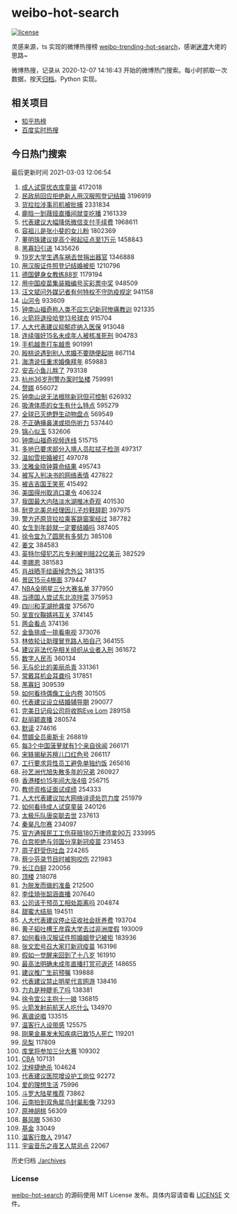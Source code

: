 # weibo-hot-search

[![license](https://img.shields.io/github/license/Arrackisarookie/weibo-hot-search)](https://github.com/Arrackisarookie/weibo-hot-search/blob/master/LICENSE)

灵感来源，ts 实现的微博热搜榜 [weibo-trending-hot-search](https://github.com/justjavac/weibo-trending-hot-search)，感谢[迷渡](https://github.com/justjavac)大佬的思路~

微博热搜，记录从 2020-12-07 14:16:43 开始的微博热门搜索。每小时抓取一次数据，按天[归档](./archives)。Python 实现。

## 相关项目
+ [知乎热榜](https://github.com/Arrackisarookie/zhihu-top-search)
+ [百度实时热搜](https://github.com/Arrackisarookie/baidu-hot-search)

## 今日热门搜索

<!-- Rank Begin -->

最后更新时间 2021-03-03 12:06:54

1. [成人试穿优衣库童装](https://s.weibo.com/weibo?q=%E6%88%90%E4%BA%BA%E8%AF%95%E7%A9%BF%E4%BC%98%E8%A1%A3%E5%BA%93%E7%AB%A5%E8%A3%85&Refer=top) 4172018
1. [民政局回应拒绝新人用汉服照登记结婚](https://s.weibo.com/weibo?q=%23%E6%B0%91%E6%94%BF%E5%B1%80%E5%9B%9E%E5%BA%94%E6%8B%92%E7%BB%9D%E6%96%B0%E4%BA%BA%E7%94%A8%E6%B1%89%E6%9C%8D%E7%85%A7%E7%99%BB%E8%AE%B0%E7%BB%93%E5%A9%9A%23&Refer=top) 3196919
1. [货拉拉涉事司机被批捕](https://s.weibo.com/weibo?q=%E8%B4%A7%E6%8B%89%E6%8B%89%E6%B6%89%E4%BA%8B%E5%8F%B8%E6%9C%BA%E8%A2%AB%E6%89%B9%E6%8D%95&Refer=top) 2331834
1. [鹿晗一到薇娅直播间就变吃播](https://s.weibo.com/weibo?q=%23%E9%B9%BF%E6%99%97%E4%B8%80%E5%88%B0%E8%96%87%E5%A8%85%E7%9B%B4%E6%92%AD%E9%97%B4%E5%B0%B1%E5%8F%98%E5%90%83%E6%92%AD%23&Refer=top) 2161339
1. [代表建议大幅降低微信支付手续费](https://s.weibo.com/weibo?q=%23%E4%BB%A3%E8%A1%A8%E5%BB%BA%E8%AE%AE%E5%A4%A7%E5%B9%85%E9%99%8D%E4%BD%8E%E5%BE%AE%E4%BF%A1%E6%94%AF%E4%BB%98%E6%89%8B%E7%BB%AD%E8%B4%B9%23&Refer=top) 1968611
1. [容祖儿是张小斐的女儿粉](https://s.weibo.com/weibo?q=%23%E5%AE%B9%E7%A5%96%E5%84%BF%E6%98%AF%E5%BC%A0%E5%B0%8F%E6%96%90%E7%9A%84%E5%A5%B3%E5%84%BF%E7%B2%89%23&Refer=top) 1802369
1. [董明珠建议提高个税起征点至1万元](https://s.weibo.com/weibo?q=%23%E8%91%A3%E6%98%8E%E7%8F%A0%E5%BB%BA%E8%AE%AE%E6%8F%90%E9%AB%98%E4%B8%AA%E7%A8%8E%E8%B5%B7%E5%BE%81%E7%82%B9%E8%87%B31%E4%B8%87%E5%85%83%23&Refer=top) 1458843
1. [黑寡妇引进](https://s.weibo.com/weibo?q=%E9%BB%91%E5%AF%A1%E5%A6%87%E5%BC%95%E8%BF%9B&Refer=top) 1435626
1. [19岁大学生遇车祸去世捐出器官](https://s.weibo.com/weibo?q=%2319%E5%B2%81%E5%A4%A7%E5%AD%A6%E7%94%9F%E9%81%87%E8%BD%A6%E7%A5%B8%E5%8E%BB%E4%B8%96%E6%8D%90%E5%87%BA%E5%99%A8%E5%AE%98%23&Refer=top) 1346888
1. [用汉服证件照登记结婚被拒](https://s.weibo.com/weibo?q=%E7%94%A8%E6%B1%89%E6%9C%8D%E8%AF%81%E4%BB%B6%E7%85%A7%E7%99%BB%E8%AE%B0%E7%BB%93%E5%A9%9A%E8%A2%AB%E6%8B%92&Refer=top) 1210796
1. [德国健身女教练88岁](https://s.weibo.com/weibo?q=%E5%BE%B7%E5%9B%BD%E5%81%A5%E8%BA%AB%E5%A5%B3%E6%95%99%E7%BB%8388%E5%B2%81&Refer=top) 1179194
1. [用中国疫苗集装箱编号买彩票中奖](https://s.weibo.com/weibo?q=%23%E7%94%A8%E4%B8%AD%E5%9B%BD%E7%96%AB%E8%8B%97%E9%9B%86%E8%A3%85%E7%AE%B1%E7%BC%96%E5%8F%B7%E4%B9%B0%E5%BD%A9%E7%A5%A8%E4%B8%AD%E5%A5%96%23&Refer=top) 948509
1. [汪文斌问外媒记者有何特权不守防疫规定](https://s.weibo.com/weibo?q=%23%E6%B1%AA%E6%96%87%E6%96%8C%E9%97%AE%E5%A4%96%E5%AA%92%E8%AE%B0%E8%80%85%E6%9C%89%E4%BD%95%E7%89%B9%E6%9D%83%E4%B8%8D%E5%AE%88%E9%98%B2%E7%96%AB%E8%A7%84%E5%AE%9A%23&Refer=top) 941158
1. [山河令](https://s.weibo.com/weibo?q=%E5%B1%B1%E6%B2%B3%E4%BB%A4&Refer=top) 933609
1. [钟南山福奇称人类不应忘记新冠惨痛教训](https://s.weibo.com/weibo?q=%23%E9%92%9F%E5%8D%97%E5%B1%B1%E7%A6%8F%E5%A5%87%E7%A7%B0%E4%BA%BA%E7%B1%BB%E4%B8%8D%E5%BA%94%E5%BF%98%E8%AE%B0%E6%96%B0%E5%86%A0%E6%83%A8%E7%97%9B%E6%95%99%E8%AE%AD%23&Refer=top) 921335
1. [火箭将退役哈登13号球衣](https://s.weibo.com/weibo?q=%E7%81%AB%E7%AE%AD%E5%B0%86%E9%80%80%E5%BD%B9%E5%93%88%E7%99%BB13%E5%8F%B7%E7%90%83%E8%A1%A3&Refer=top) 915704
1. [人大代表建议抑郁症纳入医保](https://s.weibo.com/weibo?q=%E4%BA%BA%E5%A4%A7%E4%BB%A3%E8%A1%A8%E5%BB%BA%E8%AE%AE%E6%8A%91%E9%83%81%E7%97%87%E7%BA%B3%E5%85%A5%E5%8C%BB%E4%BF%9D&Refer=top) 913048
1. [连续强奸15名未成年人被核准死刑](https://s.weibo.com/weibo?q=%E8%BF%9E%E7%BB%AD%E5%BC%BA%E5%A5%B815%E5%90%8D%E6%9C%AA%E6%88%90%E5%B9%B4%E4%BA%BA%E8%A2%AB%E6%A0%B8%E5%87%86%E6%AD%BB%E5%88%91&Refer=top) 904783
1. [手机越贵打车越贵](https://s.weibo.com/weibo?q=%E6%89%8B%E6%9C%BA%E8%B6%8A%E8%B4%B5%E6%89%93%E8%BD%A6%E8%B6%8A%E8%B4%B5&Refer=top) 901991
1. [殷桃说遇到别人求婚不要随便起哄](https://s.weibo.com/weibo?q=%23%E6%AE%B7%E6%A1%83%E8%AF%B4%E9%81%87%E5%88%B0%E5%88%AB%E4%BA%BA%E6%B1%82%E5%A9%9A%E4%B8%8D%E8%A6%81%E9%9A%8F%E4%BE%BF%E8%B5%B7%E5%93%84%23&Refer=top) 867114
1. [海清说任重求婚像拜年](https://s.weibo.com/weibo?q=%23%E6%B5%B7%E6%B8%85%E8%AF%B4%E4%BB%BB%E9%87%8D%E6%B1%82%E5%A9%9A%E5%83%8F%E6%8B%9C%E5%B9%B4%23&Refer=top) 859883
1. [安吉小鱼儿胖了](https://s.weibo.com/weibo?q=%23%E5%AE%89%E5%90%89%E5%B0%8F%E9%B1%BC%E5%84%BF%E8%83%96%E4%BA%86%23&Refer=top) 793138
1. [杭州36岁刑警办案时坠楼](https://s.weibo.com/weibo?q=%23%E6%9D%AD%E5%B7%9E36%E5%B2%81%E5%88%91%E8%AD%A6%E5%8A%9E%E6%A1%88%E6%97%B6%E5%9D%A0%E6%A5%BC%23&Refer=top) 759991
1. [赘婿](https://s.weibo.com/weibo?q=%E8%B5%98%E5%A9%BF&Refer=top) 656072
1. [钟南山说无法根除新冠但可控制](https://s.weibo.com/weibo?q=%E9%92%9F%E5%8D%97%E5%B1%B1%E8%AF%B4%E6%97%A0%E6%B3%95%E6%A0%B9%E9%99%A4%E6%96%B0%E5%86%A0%E4%BD%86%E5%8F%AF%E6%8E%A7%E5%88%B6&Refer=top) 626932
1. [吸渣体质的女生有什么特点](https://s.weibo.com/weibo?q=%23%E5%90%B8%E6%B8%A3%E4%BD%93%E8%B4%A8%E7%9A%84%E5%A5%B3%E7%94%9F%E6%9C%89%E4%BB%80%E4%B9%88%E7%89%B9%E7%82%B9%23&Refer=top) 595279
1. [全球已灭绝野生动物盘点](https://s.weibo.com/weibo?q=%E5%85%A8%E7%90%83%E5%B7%B2%E7%81%AD%E7%BB%9D%E9%87%8E%E7%94%9F%E5%8A%A8%E7%89%A9%E7%9B%98%E7%82%B9&Refer=top) 569549
1. [不正确擤鼻涕或损伤听力](https://s.weibo.com/weibo?q=%E4%B8%8D%E6%AD%A3%E7%A1%AE%E6%93%A4%E9%BC%BB%E6%B6%95%E6%88%96%E6%8D%9F%E4%BC%A4%E5%90%AC%E5%8A%9B&Refer=top) 537440
1. [锦心似玉](https://s.weibo.com/weibo?q=%E9%94%A6%E5%BF%83%E4%BC%BC%E7%8E%89&Refer=top) 532606
1. [钟南山福奇视频连线](https://s.weibo.com/weibo?q=%E9%92%9F%E5%8D%97%E5%B1%B1%E7%A6%8F%E5%A5%87%E8%A7%86%E9%A2%91%E8%BF%9E%E7%BA%BF&Refer=top) 515715
1. [多地已要求部分入境人员肛拭子检测](https://s.weibo.com/weibo?q=%E5%A4%9A%E5%9C%B0%E5%B7%B2%E8%A6%81%E6%B1%82%E9%83%A8%E5%88%86%E5%85%A5%E5%A2%83%E4%BA%BA%E5%91%98%E8%82%9B%E6%8B%AD%E5%AD%90%E6%A3%80%E6%B5%8B&Refer=top) 497317
1. [温如雪拒婚被打](https://s.weibo.com/weibo?q=%23%E6%B8%A9%E5%A6%82%E9%9B%AA%E6%8B%92%E5%A9%9A%E8%A2%AB%E6%89%93%23&Refer=top) 497078
1. [泫雅金晓钟算命结果](https://s.weibo.com/weibo?q=%23%E6%B3%AB%E9%9B%85%E9%87%91%E6%99%93%E9%92%9F%E7%AE%97%E5%91%BD%E7%BB%93%E6%9E%9C%23&Refer=top) 495743
1. [被写入判决书的网络表情](https://s.weibo.com/weibo?q=%23%E8%A2%AB%E5%86%99%E5%85%A5%E5%88%A4%E5%86%B3%E4%B9%A6%E7%9A%84%E7%BD%91%E7%BB%9C%E8%A1%A8%E6%83%85%23&Refer=top) 427822
1. [被吉吉国王笑死](https://s.weibo.com/weibo?q=%E8%A2%AB%E5%90%89%E5%90%89%E5%9B%BD%E7%8E%8B%E7%AC%91%E6%AD%BB&Refer=top) 415492
1. [美国得州取消口罩令](https://s.weibo.com/weibo?q=%E7%BE%8E%E5%9B%BD%E5%BE%97%E5%B7%9E%E5%8F%96%E6%B6%88%E5%8F%A3%E7%BD%A9%E4%BB%A4&Refer=top) 406324
1. [我国最大内陆淡水湖推冰奇观](https://s.weibo.com/weibo?q=%E6%88%91%E5%9B%BD%E6%9C%80%E5%A4%A7%E5%86%85%E9%99%86%E6%B7%A1%E6%B0%B4%E6%B9%96%E6%8E%A8%E5%86%B0%E5%A5%87%E8%A7%82&Refer=top) 401530
1. [耐克北美总经理因儿子炒鞋辞职](https://s.weibo.com/weibo?q=%E8%80%90%E5%85%8B%E5%8C%97%E7%BE%8E%E6%80%BB%E7%BB%8F%E7%90%86%E5%9B%A0%E5%84%BF%E5%AD%90%E7%82%92%E9%9E%8B%E8%BE%9E%E8%81%8C&Refer=top) 397975
1. [警方还原货拉拉乘客跳窗案经过](https://s.weibo.com/weibo?q=%E8%AD%A6%E6%96%B9%E8%BF%98%E5%8E%9F%E8%B4%A7%E6%8B%89%E6%8B%89%E4%B9%98%E5%AE%A2%E8%B7%B3%E7%AA%97%E6%A1%88%E7%BB%8F%E8%BF%87&Refer=top) 387782
1. [女生到年龄就一定要结婚吗](https://s.weibo.com/weibo?q=%23%E5%A5%B3%E7%94%9F%E5%88%B0%E5%B9%B4%E9%BE%84%E5%B0%B1%E4%B8%80%E5%AE%9A%E8%A6%81%E7%BB%93%E5%A9%9A%E5%90%97%23&Refer=top) 387405
1. [徐令宜为了圆房有多努力](https://s.weibo.com/weibo?q=%23%E5%BE%90%E4%BB%A4%E5%AE%9C%E4%B8%BA%E4%BA%86%E5%9C%86%E6%88%BF%E6%9C%89%E5%A4%9A%E5%8A%AA%E5%8A%9B%23&Refer=top) 385108
1. [姜文](https://s.weibo.com/weibo?q=%E5%A7%9C%E6%96%87&Refer=top) 384583
1. [英特尔侵犯芯片专利被判赔22亿美元](https://s.weibo.com/weibo?q=%E8%8B%B1%E7%89%B9%E5%B0%94%E4%BE%B5%E7%8A%AF%E8%8A%AF%E7%89%87%E4%B8%93%E5%88%A9%E8%A2%AB%E5%88%A4%E8%B5%9422%E4%BA%BF%E7%BE%8E%E5%85%83&Refer=top) 382529
1. [李娜恩](https://s.weibo.com/weibo?q=%E6%9D%8E%E5%A8%9C%E6%81%A9&Refer=top) 381583
1. [肖战晒手绘画悼念外公](https://s.weibo.com/weibo?q=%23%E8%82%96%E6%88%98%E6%99%92%E6%89%8B%E7%BB%98%E7%94%BB%E6%82%BC%E5%BF%B5%E5%A4%96%E5%85%AC%23&Refer=top) 381315
1. [景区15元4根面](https://s.weibo.com/weibo?q=%E6%99%AF%E5%8C%BA15%E5%85%834%E6%A0%B9%E9%9D%A2&Refer=top) 379447
1. [NBA全明星三分大赛名单](https://s.weibo.com/weibo?q=NBA%E5%85%A8%E6%98%8E%E6%98%9F%E4%B8%89%E5%88%86%E5%A4%A7%E8%B5%9B%E5%90%8D%E5%8D%95&Refer=top) 377950
1. [当德国人尝试东北凉拌菜](https://s.weibo.com/weibo?q=%23%E5%BD%93%E5%BE%B7%E5%9B%BD%E4%BA%BA%E5%B0%9D%E8%AF%95%E4%B8%9C%E5%8C%97%E5%87%89%E6%8B%8C%E8%8F%9C%23&Refer=top) 375953
1. [四川和芜湖抢龚俊](https://s.weibo.com/weibo?q=%23%E5%9B%9B%E5%B7%9D%E5%92%8C%E8%8A%9C%E6%B9%96%E6%8A%A2%E9%BE%9A%E4%BF%8A%23&Refer=top) 375670
1. [吴宣仪鞠婧祎互关](https://s.weibo.com/weibo?q=%23%E5%90%B4%E5%AE%A3%E4%BB%AA%E9%9E%A0%E5%A9%A7%E7%A5%8E%E4%BA%92%E5%85%B3%23&Refer=top) 374145
1. [两会看点](https://s.weibo.com/weibo?q=%E4%B8%A4%E4%BC%9A%E7%9C%8B%E7%82%B9&Refer=top) 374136
1. [金鱼排成一排看电视](https://s.weibo.com/weibo?q=%23%E9%87%91%E9%B1%BC%E6%8E%92%E6%88%90%E4%B8%80%E6%8E%92%E7%9C%8B%E7%94%B5%E8%A7%86%23&Refer=top) 373076
1. [林依轮让助理冒充路人拍自己](https://s.weibo.com/weibo?q=%23%E6%9E%97%E4%BE%9D%E8%BD%AE%E8%AE%A9%E5%8A%A9%E7%90%86%E5%86%92%E5%85%85%E8%B7%AF%E4%BA%BA%E6%8B%8D%E8%87%AA%E5%B7%B1%23&Refer=top) 364155
1. [建议非法代孕相关组织从业者入刑](https://s.weibo.com/weibo?q=%23%E5%BB%BA%E8%AE%AE%E9%9D%9E%E6%B3%95%E4%BB%A3%E5%AD%95%E7%9B%B8%E5%85%B3%E7%BB%84%E7%BB%87%E4%BB%8E%E4%B8%9A%E8%80%85%E5%85%A5%E5%88%91%23&Refer=top) 361672
1. [数字人民币](https://s.weibo.com/weibo?q=%23%E6%95%B0%E5%AD%97%E4%BA%BA%E6%B0%91%E5%B8%81%23&Refer=top) 360134
1. [无与伦比的美丽杀青](https://s.weibo.com/weibo?q=%23%E6%97%A0%E4%B8%8E%E4%BC%A6%E6%AF%94%E7%9A%84%E7%BE%8E%E4%B8%BD%E6%9D%80%E9%9D%92%23&Refer=top) 331361
1. [常戴耳机会耳聋吗](https://s.weibo.com/weibo?q=%23%E5%B8%B8%E6%88%B4%E8%80%B3%E6%9C%BA%E4%BC%9A%E8%80%B3%E8%81%8B%E5%90%97%23&Refer=top) 317851
1. [黑寡妇](https://s.weibo.com/weibo?q=%E9%BB%91%E5%AF%A1%E5%A6%87&Refer=top) 309539
1. [如何看待偶像工业内卷](https://s.weibo.com/weibo?q=%23%E5%A6%82%E4%BD%95%E7%9C%8B%E5%BE%85%E5%81%B6%E5%83%8F%E5%B7%A5%E4%B8%9A%E5%86%85%E5%8D%B7%23&Refer=top) 301505
1. [代表建议设立结婚辅导期](https://s.weibo.com/weibo?q=%E4%BB%A3%E8%A1%A8%E5%BB%BA%E8%AE%AE%E8%AE%BE%E7%AB%8B%E7%BB%93%E5%A9%9A%E8%BE%85%E5%AF%BC%E6%9C%9F&Refer=top) 290077
1. [完美日记母公司将收购Eve Lom](https://s.weibo.com/weibo?q=%E5%AE%8C%E7%BE%8E%E6%97%A5%E8%AE%B0%E6%AF%8D%E5%85%AC%E5%8F%B8%E5%B0%86%E6%94%B6%E8%B4%ADEve%20Lom&Refer=top) 289158
1. [赵丽颖直播](https://s.weibo.com/weibo?q=%E8%B5%B5%E4%B8%BD%E9%A2%96%E7%9B%B4%E6%92%AD&Refer=top) 280574
1. [默读](https://s.weibo.com/weibo?q=%E9%BB%98%E8%AF%BB&Refer=top) 274616
1. [赘婿全员奥斯卡](https://s.weibo.com/weibo?q=%23%E8%B5%98%E5%A9%BF%E5%85%A8%E5%91%98%E5%A5%A5%E6%96%AF%E5%8D%A1%23&Refer=top) 268819
1. [每3个中国菠萝就有1个来自徐闻](https://s.weibo.com/weibo?q=%23%E6%AF%8F3%E4%B8%AA%E4%B8%AD%E5%9B%BD%E8%8F%A0%E8%90%9D%E5%B0%B1%E6%9C%891%E4%B8%AA%E6%9D%A5%E8%87%AA%E5%BE%90%E9%97%BB%23&Refer=top) 266171
1. [宋轶揭秘苏檀儿口红色号](https://s.weibo.com/weibo?q=%23%E5%AE%8B%E8%BD%B6%E6%8F%AD%E7%A7%98%E8%8B%8F%E6%AA%80%E5%84%BF%E5%8F%A3%E7%BA%A2%E8%89%B2%E5%8F%B7%23&Refer=top) 266117
1. [工行要求异性员工避免单独约饭](https://s.weibo.com/weibo?q=%23%E5%B7%A5%E8%A1%8C%E8%A6%81%E6%B1%82%E5%BC%82%E6%80%A7%E5%91%98%E5%B7%A5%E9%81%BF%E5%85%8D%E5%8D%95%E7%8B%AC%E7%BA%A6%E9%A5%AD%23&Refer=top) 265616
1. [孙艺洲代旭失散多年的兄弟](https://s.weibo.com/weibo?q=%23%E5%AD%99%E8%89%BA%E6%B4%B2%E4%BB%A3%E6%97%AD%E5%A4%B1%E6%95%A3%E5%A4%9A%E5%B9%B4%E7%9A%84%E5%85%84%E5%BC%9F%23&Refer=top) 260927
1. [香港楼价15年间大涨4倍](https://s.weibo.com/weibo?q=%E9%A6%99%E6%B8%AF%E6%A5%BC%E4%BB%B715%E5%B9%B4%E9%97%B4%E5%A4%A7%E6%B6%A84%E5%80%8D&Refer=top) 256715
1. [教师资格证面试成绩](https://s.weibo.com/weibo?q=%E6%95%99%E5%B8%88%E8%B5%84%E6%A0%BC%E8%AF%81%E9%9D%A2%E8%AF%95%E6%88%90%E7%BB%A9&Refer=top) 254333
1. [人大代表建议加大网络诽谤处罚力度](https://s.weibo.com/weibo?q=%23%E4%BA%BA%E5%A4%A7%E4%BB%A3%E8%A1%A8%E5%BB%BA%E8%AE%AE%E5%8A%A0%E5%A4%A7%E7%BD%91%E7%BB%9C%E8%AF%BD%E8%B0%A4%E5%A4%84%E7%BD%9A%E5%8A%9B%E5%BA%A6%23&Refer=top) 251979
1. [如何看待成人试穿童装](https://s.weibo.com/weibo?q=%23%E5%A6%82%E4%BD%95%E7%9C%8B%E5%BE%85%E6%88%90%E4%BA%BA%E8%AF%95%E7%A9%BF%E7%AB%A5%E8%A3%85%23&Refer=top) 240126
1. [太极乐队唐奕聪去世](https://s.weibo.com/weibo?q=%E5%A4%AA%E6%9E%81%E4%B9%90%E9%98%9F%E5%94%90%E5%A5%95%E8%81%AA%E5%8E%BB%E4%B8%96&Refer=top) 237613
1. [秦昊凡尔赛](https://s.weibo.com/weibo?q=%23%E7%A7%A6%E6%98%8A%E5%87%A1%E5%B0%94%E8%B5%9B%23&Refer=top) 234097
1. [官方通报民工工伤获赔180万律师拿90万](https://s.weibo.com/weibo?q=%23%E5%AE%98%E6%96%B9%E9%80%9A%E6%8A%A5%E6%B0%91%E5%B7%A5%E5%B7%A5%E4%BC%A4%E8%8E%B7%E8%B5%94180%E4%B8%87%E5%BE%8B%E5%B8%88%E6%8B%BF90%E4%B8%87%23&Refer=top) 233995
1. [白宫拒绝与邻国分享新冠疫苗](https://s.weibo.com/weibo?q=%23%E7%99%BD%E5%AE%AB%E6%8B%92%E7%BB%9D%E4%B8%8E%E9%82%BB%E5%9B%BD%E5%88%86%E4%BA%AB%E6%96%B0%E5%86%A0%E7%96%AB%E8%8B%97%23&Refer=top) 231453
1. [周子舒受伤吐血](https://s.weibo.com/weibo?q=%23%E5%91%A8%E5%AD%90%E8%88%92%E5%8F%97%E4%BC%A4%E5%90%90%E8%A1%80%23&Refer=top) 224265
1. [蔡少芬录节目时被狗咬伤](https://s.weibo.com/weibo?q=%23%E8%94%A1%E5%B0%91%E8%8A%AC%E5%BD%95%E8%8A%82%E7%9B%AE%E6%97%B6%E8%A2%AB%E7%8B%97%E5%92%AC%E4%BC%A4%23&Refer=top) 221983
1. [长江白鲟](https://s.weibo.com/weibo?q=%E9%95%BF%E6%B1%9F%E7%99%BD%E9%B2%9F&Refer=top) 220056
1. [顶楼](https://s.weibo.com/weibo?q=%E9%A1%B6%E6%A5%BC&Refer=top) 218078
1. [为脱发而做的准备](https://s.weibo.com/weibo?q=%23%E4%B8%BA%E8%84%B1%E5%8F%91%E8%80%8C%E5%81%9A%E7%9A%84%E5%87%86%E5%A4%87%23&Refer=top) 212500
1. [李佳琦张韶涵直播](https://s.weibo.com/weibo?q=%E6%9D%8E%E4%BD%B3%E7%90%A6%E5%BC%A0%E9%9F%B6%E6%B6%B5%E7%9B%B4%E6%92%AD&Refer=top) 207640
1. [公司该干预员工相处距离吗](https://s.weibo.com/weibo?q=%23%E5%85%AC%E5%8F%B8%E8%AF%A5%E5%B9%B2%E9%A2%84%E5%91%98%E5%B7%A5%E7%9B%B8%E5%A4%84%E8%B7%9D%E7%A6%BB%E5%90%97%23&Refer=top) 204874
1. [甜蜜大结局](https://s.weibo.com/weibo?q=%23%E7%94%9C%E8%9C%9C%E5%A4%A7%E7%BB%93%E5%B1%80%23&Refer=top) 194511
1. [人大代表建议停止征收社会抚养费](https://s.weibo.com/weibo?q=%23%E4%BA%BA%E5%A4%A7%E4%BB%A3%E8%A1%A8%E5%BB%BA%E8%AE%AE%E5%81%9C%E6%AD%A2%E5%BE%81%E6%94%B6%E7%A4%BE%E4%BC%9A%E6%8A%9A%E5%85%BB%E8%B4%B9%23&Refer=top) 193704
1. [黄子韬吐槽王彦霖大学去过非洲度假](https://s.weibo.com/weibo?q=%23%E9%BB%84%E5%AD%90%E9%9F%AC%E5%90%90%E6%A7%BD%E7%8E%8B%E5%BD%A6%E9%9C%96%E5%A4%A7%E5%AD%A6%E5%8E%BB%E8%BF%87%E9%9D%9E%E6%B4%B2%E5%BA%A6%E5%81%87%23&Refer=top) 193009
1. [如何看待汉服证件照婚姻登记被拒](https://s.weibo.com/weibo?q=%23%E5%A6%82%E4%BD%95%E7%9C%8B%E5%BE%85%E6%B1%89%E6%9C%8D%E8%AF%81%E4%BB%B6%E7%85%A7%E5%A9%9A%E5%A7%BB%E7%99%BB%E8%AE%B0%E8%A2%AB%E6%8B%92%23&Refer=top) 183936
1. [张文宏号召大家打新冠疫苗](https://s.weibo.com/weibo?q=%23%E5%BC%A0%E6%96%87%E5%AE%8F%E5%8F%B7%E5%8F%AC%E5%A4%A7%E5%AE%B6%E6%89%93%E6%96%B0%E5%86%A0%E7%96%AB%E8%8B%97%23&Refer=top) 163196
1. [假如一觉醒来回到了十八岁](https://s.weibo.com/weibo?q=%23%E5%81%87%E5%A6%82%E4%B8%80%E8%A7%89%E9%86%92%E6%9D%A5%E5%9B%9E%E5%88%B0%E4%BA%86%E5%8D%81%E5%85%AB%E5%B2%81%23&Refer=top) 161910
1. [最高法明确未成年直播打赏可退还](https://s.weibo.com/weibo?q=%E6%9C%80%E9%AB%98%E6%B3%95%E6%98%8E%E7%A1%AE%E6%9C%AA%E6%88%90%E5%B9%B4%E7%9B%B4%E6%92%AD%E6%89%93%E8%B5%8F%E5%8F%AF%E9%80%80%E8%BF%98&Refer=top) 148655
1. [建议推广生前预嘱](https://s.weibo.com/weibo?q=%23%E5%BB%BA%E8%AE%AE%E6%8E%A8%E5%B9%BF%E7%94%9F%E5%89%8D%E9%A2%84%E5%98%B1%23&Refer=top) 139888
1. [代表建议禁止明星代言网游](https://s.weibo.com/weibo?q=%23%E4%BB%A3%E8%A1%A8%E5%BB%BA%E8%AE%AE%E7%A6%81%E6%AD%A2%E6%98%8E%E6%98%9F%E4%BB%A3%E8%A8%80%E7%BD%91%E6%B8%B8%23&Refer=top) 138416
1. [力丸是种睫毛了吗](https://s.weibo.com/weibo?q=%23%E5%8A%9B%E4%B8%B8%E6%98%AF%E7%A7%8D%E7%9D%AB%E6%AF%9B%E4%BA%86%E5%90%97%23&Refer=top) 138381
1. [徐令宜公主抱十一娘](https://s.weibo.com/weibo?q=%23%E5%BE%90%E4%BB%A4%E5%AE%9C%E5%85%AC%E4%B8%BB%E6%8A%B1%E5%8D%81%E4%B8%80%E5%A8%98%23&Refer=top) 136815
1. [火箭发射前航天人吃什么](https://s.weibo.com/weibo?q=%23%E7%81%AB%E7%AE%AD%E5%8F%91%E5%B0%84%E5%89%8D%E8%88%AA%E5%A4%A9%E4%BA%BA%E5%90%83%E4%BB%80%E4%B9%88%23&Refer=top) 134970
1. [离谱说唱](https://s.weibo.com/weibo?q=%E7%A6%BB%E8%B0%B1%E8%AF%B4%E5%94%B1&Refer=top) 133515
1. [温客行人设带感](https://s.weibo.com/weibo?q=%23%E6%B8%A9%E5%AE%A2%E8%A1%8C%E4%BA%BA%E8%AE%BE%E5%B8%A6%E6%84%9F%23&Refer=top) 125575
1. [刚果金暴发未知疾病已致15人死亡](https://s.weibo.com/weibo?q=%E5%88%9A%E6%9E%9C%E9%87%91%E6%9A%B4%E5%8F%91%E6%9C%AA%E7%9F%A5%E7%96%BE%E7%97%85%E5%B7%B2%E8%87%B415%E4%BA%BA%E6%AD%BB%E4%BA%A1&Refer=top) 119201
1. [凤梨](https://s.weibo.com/weibo?q=%E5%87%A4%E6%A2%A8&Refer=top) 117809
1. [库里将参加三分大赛](https://s.weibo.com/weibo?q=%E5%BA%93%E9%87%8C%E5%B0%86%E5%8F%82%E5%8A%A0%E4%B8%89%E5%88%86%E5%A4%A7%E8%B5%9B&Refer=top) 109302
1. [CBA](https://s.weibo.com/weibo?q=CBA&Refer=top) 107131
1. [沈梓捷绝杀](https://s.weibo.com/weibo?q=%E6%B2%88%E6%A2%93%E6%8D%B7%E7%BB%9D%E6%9D%80&Refer=top) 104624
1. [代表建议医院增设护工岗位](https://s.weibo.com/weibo?q=%23%E4%BB%A3%E8%A1%A8%E5%BB%BA%E8%AE%AE%E5%8C%BB%E9%99%A2%E5%A2%9E%E8%AE%BE%E6%8A%A4%E5%B7%A5%E5%B2%97%E4%BD%8D%23&Refer=top) 92272
1. [爱的理想生活](https://s.weibo.com/weibo?q=%E7%88%B1%E7%9A%84%E7%90%86%E6%83%B3%E7%94%9F%E6%B4%BB&Refer=top) 75996
1. [斗罗大陆星推荐](https://s.weibo.com/weibo?q=%23%E6%96%97%E7%BD%97%E5%A4%A7%E9%99%86%E6%98%9F%E6%8E%A8%E8%8D%90%23&Refer=top) 73862
1. [云南拍到双角犀鸟封巢影像](https://s.weibo.com/weibo?q=%E4%BA%91%E5%8D%97%E6%8B%8D%E5%88%B0%E5%8F%8C%E8%A7%92%E7%8A%80%E9%B8%9F%E5%B0%81%E5%B7%A2%E5%BD%B1%E5%83%8F&Refer=top) 73293
1. [原神胡桃](https://s.weibo.com/weibo?q=%E5%8E%9F%E7%A5%9E%E8%83%A1%E6%A1%83&Refer=top) 56309
1. [暴风眼](https://s.weibo.com/weibo?q=%E6%9A%B4%E9%A3%8E%E7%9C%BC&Refer=top) 53630
1. [基金](https://s.weibo.com/weibo?q=%23%E5%9F%BA%E9%87%91%23&Refer=top) 33049
1. [温客行救人](https://s.weibo.com/weibo?q=%23%E6%B8%A9%E5%AE%A2%E8%A1%8C%E6%95%91%E4%BA%BA%23&Refer=top) 29147
1. [宇宙音乐之夜艺人禁忌点](https://s.weibo.com/weibo?q=%23%E5%AE%87%E5%AE%99%E9%9F%B3%E4%B9%90%E4%B9%8B%E5%A4%9C%E8%89%BA%E4%BA%BA%E7%A6%81%E5%BF%8C%E7%82%B9%23&Refer=top) 22067
<!-- Rank End -->

历史归档 [./archives](./archives)

### License

[weibo-hot-search](https://github.com/Arrackisarookie/weibo-hot-search) 的源码使用 MIT License 发布。具体内容请查看 [LICENSE](./LICENSE) 文件。
